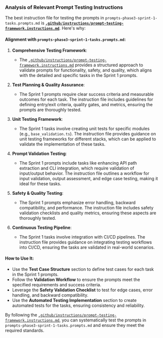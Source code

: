 ### Analysis of Relevant Prompt Testing Instructions

The best instruction file for testing the prompts in `prompts-phase3-sprint-1-tasks.prompts.md` is **[`.github/instructions/prompt-testing-framework.instructions.md`](.github/instructions/prompt-testing-framework.instructions.md )**. Here's why:

#### Alignment with `prompts-phase3-sprint-1-tasks.prompts.md`:
1. **Comprehensive Testing Framework**:
   - The [`.github/instructions/prompt-testing-framework.instructions.md`](.github/instructions/prompt-testing-framework.instructions.md ) provides a structured approach to validate prompts for functionality, safety, and quality, which aligns with the detailed and specific tasks in the Sprint 1 prompts.
   
2. **Test Planning & Quality Assurance**:
   - The Sprint 1 prompts require clear success criteria and measurable outcomes for each task. The instruction file includes guidelines for defining entry/exit criteria, quality gates, and metrics, ensuring the prompts are thoroughly tested.

3. **Unit Testing Framework**:
   - The Sprint 1 tasks involve creating unit tests for specific modules (e.g., `base_validation.ts`). The instruction file provides guidance on unit testing frameworks for different stacks, which can be applied to validate the implementation of these tasks.

4. **Prompt Validation Testing**:
   - The Sprint 1 prompts include tasks like enhancing API path extraction and CLI integration, which require validation of input/output behavior. The instruction file outlines a workflow for input validation, output assessment, and edge case testing, making it ideal for these tasks.

5. **Safety & Quality Testing**:
   - The Sprint 1 prompts emphasize error handling, backward compatibility, and performance. The instruction file includes safety validation checklists and quality metrics, ensuring these aspects are thoroughly tested.

6. **Continuous Testing Pipeline**:
   - The Sprint 1 tasks involve integration with CI/CD pipelines. The instruction file provides guidance on integrating testing workflows into CI/CD, ensuring the tasks are validated in real-world scenarios.

#### How to Use It:
- Use the **Test Case Structure** section to define test cases for each task in the Sprint 1 prompts.
- Follow the **Validation Workflow** to ensure the prompts meet the specified requirements and success criteria.
- Leverage the **Safety Validation Checklist** to test for edge cases, error handling, and backward compatibility.
- Use the **Automated Testing Implementation** section to create automated tests for the tasks, ensuring consistency and reliability.

By following the [`.github/instructions/prompt-testing-framework.instructions.md`](.github/instructions/prompt-testing-framework.instructions.md ), you can systematically test the prompts in `prompts-phase3-sprint-1-tasks.prompts.md` and ensure they meet the required standards.
